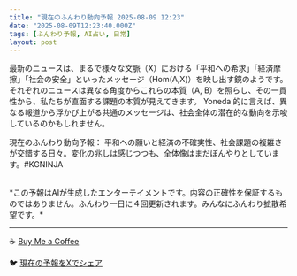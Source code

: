 ```yaml
---
title: "現在のふんわり動向予報 2025-08-09 12:23"
date: "2025-08-09T12:23:40.000Z"
tags: [ふんわり予報, AI占い, 日常]
layout: post
---
```


最新のニュースは、まるで様々な文脈（X）における「平和への希求」「経済摩擦」「社会の安全」といったメッセージ（Hom(A,X)）を映し出す鏡のようです。  それぞれのニュースは異なる角度からこれらの本質（A, B）を照らし、その一貫性から、私たちが直面する課題の本質が見えてきます。  Yoneda 的に言えば、異なる報道から浮かび上がる共通のメッセージは、社会全体の潜在的な動向を示唆しているのかもしれません。  

現在のふんわり動向予報：
平和への願いと経済の不確実性、社会課題の複雑さが交錯する日々。変化の兆しは感じつつも、全体像はまだぼんやりとしています。#KGNINJA

<br>
*この予報はAIが生成したエンターテイメントです。内容の正確性を保証するものではありません。ふんわり一日に４回更新されます。みんなにふんわり拡散希望です。*

---
☕️ [Buy Me a Coffee](https://www.buymeacoffee.com/kgninja)

🐦 [現在の予報をXでシェア](https://twitter.com/intent/tweet?text=%E7%8F%BE%E5%9C%A8%E3%81%AE%E3%81%B5%E3%82%93%E3%82%8F%E3%82%8A%E4%BA%88%E5%A0%B1%3A%20%E3%80%8C%E6%9C%80%E6%96%B0%E3%81%AE%E3%83%8B%E3%83%A5%E3%83%BC%E3%82%B9%E3%81%AF%E3%80%81%E3%81%BE%E3%82%8B%E3%81%A7%E6%A7%98%E3%80%85%E3%81%AA%E6%96%87%E8%84%88%EF%BC%88X%EF%BC%89%E3%81%AB%E3%81%8A%E3%81%91%E3%82%8B%E3%80%8C%E5%B9%B3%E5%92%8C%E3%81%B8%E3%81%AE%E5%B8%8C%E6%B1%82%E3%80%8D%E3%80%8C%E7%B5%8C%E6%B8%88%E6%91%A9%E6%93%A6%E3%80%8D%E3%80%8C%E7%A4%BE%E4%BC%9A%E3%81%AE%E5%AE%89%E5%85%A8%E3%80%8D%E3%81%A8%E3%81%84%E3%81%A3%E3%81%9F%E3%83%A1%E3%83%83%E3%82%BB%E3%83%BC%E3%82%B8%EF%BC%88Hom(A%2CX)%EF%BC%89%E3%82%92%E6%98%A0%E3%81%97%E5%87%BA%E3%81%99%E9%8F%A1%E3%81%AE%E3%82%88%E3%81%86%E3%81%A7%E3%81%99%E3%80%82%E3%80%8D%23KGNINJA%20%E7%B6%9A%E3%81%8D%E3%81%AF%E3%83%96%E3%83%AD%E3%82%B0%E3%81%A7%EF%BC%81%F0%9F%91%87&url=https%3A%2F%2Fkg-ninja.github.io%2FFunwariyoso%2F)
